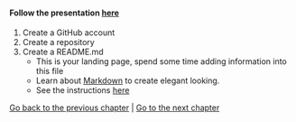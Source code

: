 #### Follow the presentation [here](https://docs.google.com/presentation/d/1_bmRZcLwQrUkVTAMvq7W_x4ML_aphSwVEnkLrDy-Fd4/edit?usp=sharing)

1. Create a GitHub account
2. Create a repository
3. Create a README.md
    - This is your landing page, spend some time adding information into this file
    - Learn about [Markdown](./markdown_demo.md) to create elegant looking.
    - See the instructions [here](./how-to-README.md)
  
[Go back to the previous chapter](https://malvikasharan.github.io/developing_collaborative_document/lessons/2-version-control-and-GitHub) | [Go to the next chapter](https://malvikasharan.github.io/developing_collaborative_document/lessons/4-add-file-to-repo)
